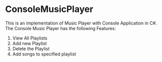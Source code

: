# ConsoleMusicPlayer

This is an implementation of Music Player with Console Application in C#.
The Console Music Player has the following Features:
1. View All Playlists
2. Add new Playlist
3. Delete the Playlist
4. Add songs to specified playlist
